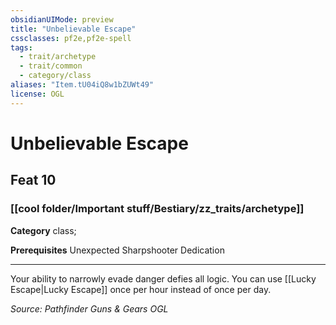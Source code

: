 ```yaml
---
obsidianUIMode: preview
title: "Unbelievable Escape"
cssclasses: pf2e,pf2e-spell
tags:
  - trait/archetype
  - trait/common
  - category/class
aliases: "Item.tU04iQ8w1bZUWt49"
license: OGL
---
```

# Unbelievable Escape
## Feat 10
### [[cool folder/Important stuff/Bestiary/zz_traits/archetype]]

**Category** class; 



**Prerequisites** Unexpected Sharpshooter Dedication
* * *
Your ability to narrowly evade danger defies all logic. You can use [[Lucky Escape|Lucky Escape]] once per hour instead of once per day.

*Source: Pathfinder Guns & Gears*
*OGL*